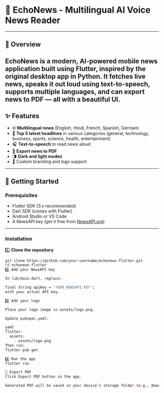 # 📰 EchoNews - Multilingual AI Voice News Reader
---
## 📱 Overview

**EchoNews** is a modern, AI-powered mobile news application built using **Flutter**, inspired by the original desktop app in Python. It fetches live news, speaks it out loud using text-to-speech, supports multiple languages, and can export news to PDF — all with a beautiful UI.
---
## ✨ Features

- 🌐 **Multilingual news** (English, Hindi, French, Spanish, German)
- 📰 **Top 5 latest headlines** in various categories (general, technology, business, sports, science, health, entertainment)
- 🎧 **Text-to-speech** to read news aloud
- 📄 **Export news to PDF**
- 🌗 **Dark and light modes**
- 💙 Custom branding and logo support
---

## 🚀 Getting Started

### Prerequisites

- Flutter SDK (3.x recommended)
- Dart SDK (comes with Flutter)
- Android Studio or VS Code
- A NewsAPI key (get it free from [NewsAPI.org](https://newsapi.org))

---

### Installation

1️⃣ **Clone the repository**

```bash
git clone https://github.com/your-username/echonews-flutter.git
cd echonews-flutter
2️⃣ Add your NewsAPI key

In lib/main.dart, replace:

final String apiKey = 'YOUR_NEWSAPI_KEY';
with your actual API key.

3️⃣ Add your logo

Place your logo image in assets/logo.png.

Update pubspec.yaml:

yaml
flutter:
  assets:
    - assets/logo.png
Then run:
flutter pub get

4️⃣ Run the app
flutter run

📄 Export PDF
Click Export PDF button in the app.

Generated PDF will be saved in your device’s storage folder (e.g., Downloads or app folder).


